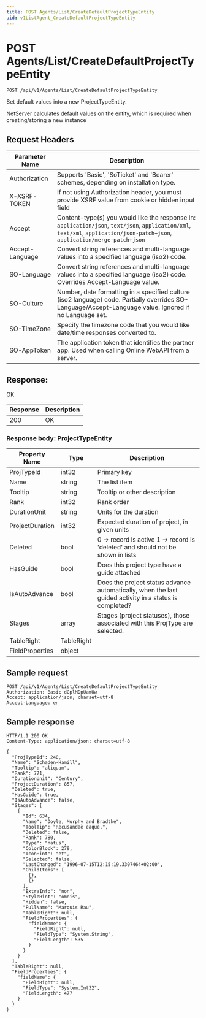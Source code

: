 ```yaml
---
title: POST Agents/List/CreateDefaultProjectTypeEntity
uid: v1ListAgent_CreateDefaultProjectTypeEntity
---
```


# POST Agents/List/CreateDefaultProjectTypeEntity

```http
POST /api/v1/Agents/List/CreateDefaultProjectTypeEntity
```

Set default values into a new ProjectTypeEntity.


NetServer calculates default values on the entity, which is required when creating/storing a new instance







## Request Headers

| Parameter Name | Description |
|----------------|-------------|
| Authorization  | Supports 'Basic', 'SoTicket' and 'Bearer' schemes, depending on installation type. |
| X-XSRF-TOKEN   | If not using Authorization header, you must provide XSRF value from cookie or hidden input field |
| Accept         | Content-type(s) you would like the response in: `application/json`, `text/json`, `application/xml`, `text/xml`, `application/json-patch+json`, `application/merge-patch+json` |
| Accept-Language | Convert string references and multi-language values into a specified language (iso2) code. |
| SO-Language | Convert string references and multi-language values into a specified language (iso2) code. Overrides Accept-Language value. |
| SO-Culture | Number, date formatting in a specified culture (iso2 language) code. Partially overrides SO-Language/Accept-Language value. Ignored if no Language set. |
| SO-TimeZone | Specify the timezone code that you would like date/time responses converted to. |
| SO-AppToken | The application token that identifies the partner app. Used when calling Online WebAPI from a server. |


## Response:

OK

| Response | Description |
|----------------|-------------|
| 200 | OK |

### Response body: ProjectTypeEntity

| Property Name | Type |  Description |
|----------------|------|--------------|
| ProjTypeId | int32 | Primary key |
| Name | string | The list item |
| Tooltip | string | Tooltip or other description |
| Rank | int32 | Rank order |
| DurationUnit | string | Units for the duration |
| ProjectDuration | int32 | Expected duration of project, in given units |
| Deleted | bool | 0 -&gt; record is active 1 -&gt; record is 'deleted' and should not be shown in lists |
| HasGuide | bool | Does this project type have a guide attached |
| IsAutoAdvance | bool | Does the project status advance automatically, when the last guided activity in a status is completed? |
| Stages | array | Stages (project statuses), those associated with this ProjType are selected. |
| TableRight | TableRight |  |
| FieldProperties | object |  |

## Sample request

```http!
POST /api/v1/Agents/List/CreateDefaultProjectTypeEntity
Authorization: Basic dGplMDpUamUw
Accept: application/json; charset=utf-8
Accept-Language: en
```

## Sample response

```http_
HTTP/1.1 200 OK
Content-Type: application/json; charset=utf-8

{
  "ProjTypeId": 240,
  "Name": "Schaden-Hamill",
  "Tooltip": "aliquam",
  "Rank": 771,
  "DurationUnit": "Century",
  "ProjectDuration": 857,
  "Deleted": true,
  "HasGuide": true,
  "IsAutoAdvance": false,
  "Stages": [
    {
      "Id": 634,
      "Name": "Doyle, Murphy and Bradtke",
      "ToolTip": "Recusandae eaque.",
      "Deleted": false,
      "Rank": 780,
      "Type": "natus",
      "ColorBlock": 279,
      "IconHint": "et",
      "Selected": false,
      "LastChanged": "1996-07-15T12:15:19.3307464+02:00",
      "ChildItems": [
        {},
        {}
      ],
      "ExtraInfo": "non",
      "StyleHint": "omnis",
      "Hidden": false,
      "FullName": "Marquis Rau",
      "TableRight": null,
      "FieldProperties": {
        "fieldName": {
          "FieldRight": null,
          "FieldType": "System.String",
          "FieldLength": 535
        }
      }
    }
  ],
  "TableRight": null,
  "FieldProperties": {
    "fieldName": {
      "FieldRight": null,
      "FieldType": "System.Int32",
      "FieldLength": 477
    }
  }
}
```